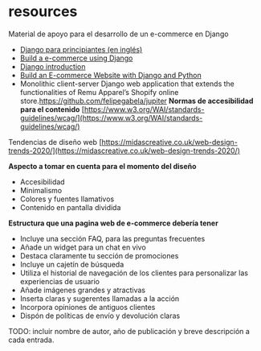 # resources
Material de apoyo para el desarrollo de un e-commerce en Django

- [Django para principiantes (en inglés)](https://youtube.com/playlist?list=PLXmMXHVSvS-DQfOsQdXkzEZyD0Vei7PKf)
- [Build a e-commerce using Django](https://youtube.com/playlist?list=PLLRM7ROnmA9F2vBXypzzplFjcHUaKWWP5)
- [Django introduction](https://developer.mozilla.org/en-US/docs/Learn/Server-side/Django/Introduction)
- [Build an E-commerce Website with Django and Python](https://www.freecodecamp.org/news/how-to-build-an-e-commerce-website-with-django-and-python/)
- Monolithic client-server Django web application that extends the functionalities of Remu Apparel’s Shopify online store.https://github.com/felipegabela/jupiter
**Normas de accesibilidad para el contenido**
[https://www.w3.org/WAI/standards-guidelines/wcag/](https://www.w3.org/WAI/standards-guidelines/wcag/)

Tendencias de diseño web
[https://midascreative.co.uk/web-design-trends-2020/](https://midascreative.co.uk/web-design-trends-2020/)

**Aspecto a tomar en cuenta para el momento del diseño**

- Accesibilidad
- Minimalismo
- Colores y fuentes llamativos
- Contenido en pantalla dividida

**Estructura que una pagina web de e-commerce debería tener**

- Incluye una sección FAQ, para las preguntas frecuentes
- Añade un widget para un chat en vivo
- Destaca claramente tu sección de promociones
- Incluye un cajetín de búsqueda
- Utiliza el historial de navegación de los clientes para personalizar las experiencias de usuario
- Añade imágenes grandes y atractivas
- Inserta claras y sugerentes llamadas a la acción
- Incorpora opiniones de antiguos clientes
- Dispón de políticas de envío y devolución claras

TODO: incluir nombre de autor, año de publicación y breve descripción a cada entrada.
